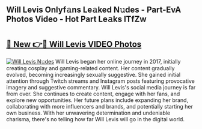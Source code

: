 ## Will Levis Onlyf𝚊ns Le𝚊ked N𝚞des - Part-EvA Photos Video - Hot Part Le𝚊ks lTfZw

# <h2><a href="http://ab98252.deff.icu/?id=Will+Levis">🔗 New 👉🔴 Will Levis VIDEO Photos</a></h2>

[![Will Levis N𝚞des](https://i.imgur.com/rIISA9y.gif)](http://ab98252.deff.icu/?id=Will+Levis)
Will Levis began her online journey in 2017, initially creating cosplay and gaming-related content. Her content gradually evolved, becoming increasingly sexually suggestive. She gained initial attention through Twitch streams and Instagram posts featuring provocative imagery and suggestive commentary. Will Levis's social media journey is far from over. She continues to create content, engage with her fans, and explore new opportunities. Her future plans include expanding her brand, collaborating with more influencers and brands, and potentially starting her own business. With her unwavering determination and undeniable charisma, there's no telling how far Will Levis will go in the digital world.
